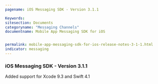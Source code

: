 ```yaml
---
pagename: iOS Messaging SDK - Version 3.1.1

Keywords:
sitesection: Documents
categoryname: "Messaging Channels"
documentname: Mobile App Messaging SDK for iOS


permalink: mobile-app-messaging-sdk-for-ios-release-notes-3-1-1.html
indicator: messaging
---
```


### iOS Messaging SDK - Version 3.1.1

Added support for Xcode 9.3 and Swift 4.1
